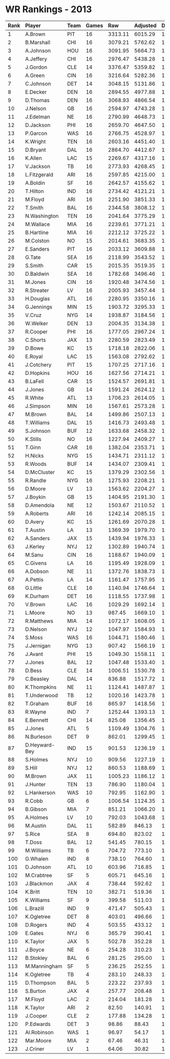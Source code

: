# WR Rankings - 2013

| Rank | Player        | Team | Games | Raw     | Adjusted | Difficulty | Avg/Game | Typical | Consistency | Trend    |
| :----| :-------------| :----| :-----| :-------| :--------| :----------| :--------| :-------| :-----------| :--------|
| 1    | A.Brown       | PIT  | 16    | 3313.11 | 6015.29  | 1.000      | 375.96   | 369.05  | 7/3/6       | +48.9%   |
| 2    | B.Marshall    | CHI  | 16    | 3079.21 | 5762.62  | 1.000      | 360.16   | 369.90  | 8/0/8       | +110.5%  |
| 3    | A.Johnson     | HOU  | 16    | 3091.95 | 5664.73  | 1.000      | 354.05   | 336.67  | 8/0/8       | +152.7%  |
| 4    | A.Jeffery     | CHI  | 16    | 2976.47 | 5438.28  | 1.000      | 339.89   | 306.05  | 6/1/9       | +124.6%  |
| 5    | J.Gordon      | CLE  | 14    | 3376.47 | 5359.82  | 1.000      | 382.84   | 365.24  | 7/0/7       | +122.7%  |
| 6    | A.Green       | CIN  | 16    | 3216.64 | 5282.36  | 1.000      | 330.15   | 361.18  | 11/1/4      | +68.5%   |
| 7    | C.Johnson     | DET  | 14    | 3048.15 | 5131.86  | 1.000      | 366.56   | 302.32  | 5/1/8       | +165.8%  |
| 8    | E.Decker      | DEN  | 16    | 2894.55 | 4977.88  | 1.000      | 311.12   | 347.07  | 11/0/5      | +263.0%  |
| 9    | D.Thomas      | DEN  | 16    | 3068.93 | 4866.54  | 1.000      | 304.16   | 294.94  | 6/2/8       | +78.9%   |
| 10   | J.Nelson      | GB   | 16    | 2594.97 | 4743.28  | 1.000      | 296.46   | 318.53  | 10/0/6      | +103.2%  |
| 11   | J.Edelman     | NE   | 16    | 2790.99 | 4648.73  | 1.000      | 290.55   | 303.17  | 8/2/6       | +176.1%  |
| 12   | D.Jackson     | PHI  | 16    | 2659.70 | 4647.50  | 1.000      | 290.47   | 315.68  | 9/1/6       | +180.7%  |
| 13   | P.Garcon      | WAS  | 16    | 2766.75 | 4528.97  | 1.000      | 283.06   | 308.13  | 9/3/4       | +91.7%   |
| 14   | K.Wright      | TEN  | 16    | 2603.16 | 4451.40  | 1.000      | 278.21   | 266.06  | 7/2/7       | +101.0%  |
| 15   | D.Bryant      | DAL  | 16    | 2864.70 | 4412.67  | 1.000      | 275.79   | 250.47  | 6/0/10      | +108.9%  |
| 16   | K.Allen       | LAC  | 15    | 2269.67 | 4317.16  | 1.000      | 287.81   | 279.88  | 7/2/6       | +169.1%  |
| 17   | V.Jackson     | TB   | 16    | 2773.93 | 4268.45  | 1.000      | 266.78   | 286.81  | 9/2/5       | +165.5%  |
| 18   | L.Fitzgerald  | ARI  | 16    | 2597.85 | 4215.00  | 1.000      | 263.44   | 246.58  | 7/2/7       | +110.7%  |
| 19   | A.Boldin      | SF   | 16    | 2642.57 | 4155.62  | 1.000      | 259.73   | 255.88  | 8/0/8       | +146.8%  |
| 20   | T.Hilton      | IND  | 16    | 2734.42 | 4121.21  | 1.000      | 257.58   | 238.11  | 10/0/6      | +208.8%  |
| 21   | M.Floyd       | ARI  | 16    | 2251.90 | 3851.33  | 1.000      | 240.71   | 234.80  | 7/1/8       | +87.7%   |
| 22   | T.Smith       | BAL  | 16    | 2344.58 | 3808.12  | 1.000      | 238.01   | 251.06  | 8/2/6       | +127.9%  |
| 23   | N.Washington  | TEN  | 16    | 2041.64 | 3775.29  | 1.000      | 235.96   | 239.43  | 9/0/7       | +182.9%  |
| 24   | M.Wallace     | MIA  | 16    | 2239.61 | 3771.21  | 1.000      | 235.70   | 242.68  | 9/0/7       | +199.3%  |
| 25   | B.Hartline    | MIA  | 16    | 2212.12 | 3725.22  | 1.000      | 232.83   | 201.30  | 5/3/8       | +88.0%   |
| 26   | M.Colston     | NO   | 15    | 2014.61 | 3683.35  | 1.000      | 245.56   | 230.92  | 6/2/7       | +140.1%  |
| 27   | E.Sanders     | PIT  | 16    | 2033.12 | 3609.88  | 1.000      | 225.62   | 242.47  | 8/0/8       | +180.9%  |
| 28   | G.Tate        | SEA  | 16    | 2118.99 | 3543.52  | 1.000      | 221.47   | 221.83  | 9/1/6       | +191.2%  |
| 29   | S.Smith       | CAR  | 15    | 2015.35 | 3519.35  | 1.000      | 234.62   | 213.47  | 7/2/6       | +103.7%  |
| 30   | D.Baldwin     | SEA  | 16    | 1782.68 | 3496.46  | 1.000      | 218.53   | 248.08  | 9/2/5       | +170.6%  |
| 31   | M.Jones       | CIN  | 16    | 1920.48 | 3474.56  | 1.000      | 217.16   | 186.75  | 6/2/8       | +232.8%  |
| 32   | R.Streater    | LV   | 16    | 2005.93 | 3457.44  | 1.000      | 216.09   | 240.23  | 11/0/5      | +170.1%  |
| 33   | H.Douglas     | ATL  | 16    | 2280.95 | 3350.16  | 1.000      | 209.38   | 224.42  | 8/3/5       | +126.5%  |
| 34   | G.Jennings    | MIN  | 15    | 1903.72 | 3295.33  | 1.000      | 219.69   | 199.68  | 9/1/5       | +160.8%  |
| 35   | V.Cruz        | NYG  | 14    | 1938.87 | 3184.56  | 1.000      | 227.47   | 194.75  | 8/0/6       | +151.6%  |
| 36   | W.Welker      | DEN  | 13    | 2004.35 | 3134.38  | 1.000      | 241.11   | 255.72  | 6/1/6       | INACTIVE |
| 37   | R.Cooper      | PHI  | 16    | 1777.05 | 2967.24  | 1.000      | 185.45   | 167.22  | 9/1/6       | +228.5%  |
| 38   | C.Shorts      | JAX  | 13    | 2280.59 | 2823.49  | 1.000      | 217.19   | 251.20  | 8/1/4       | INACTIVE |
| 39   | D.Bowe        | KC   | 15    | 1718.18 | 2822.06  | 1.000      | 188.14   | 197.17  | 8/0/7       | +129.0%  |
| 40   | E.Royal       | LAC  | 15    | 1563.08 | 2792.62  | 1.000      | 186.17   | 173.81  | 8/1/6       | +222.5%  |
| 41   | J.Cotchery    | PIT  | 15    | 1707.25 | 2717.16  | 1.000      | 181.14   | 175.81  | 7/1/7       | +223.0%  |
| 42   | D.Hopkins     | HOU  | 16    | 1627.56 | 2714.21  | 1.000      | 169.64   | 155.25  | 8/2/6       | +184.8%  |
| 43   | B.LaFell      | CAR  | 15    | 1524.57 | 2691.81  | 1.000      | 179.45   | 189.29  | 8/1/6       | +163.7%  |
| 44   | J.Jones       | GB   | 14    | 1591.24 | 2624.12  | 1.000      | 187.44   | 188.15  | 7/1/6       | +210.9%  |
| 45   | R.White       | ATL  | 13    | 1706.23 | 2614.05  | 1.000      | 201.08   | 158.96  | 6/2/5       | +300.8%  |
| 46   | J.Simpson     | MIN  | 16    | 1567.61 | 2573.28  | 1.000      | 160.83   | 151.84  | 10/2/4      | +208.3%  |
| 47   | M.Brown       | BAL  | 14    | 1499.86 | 2507.13  | 1.000      | 179.08   | 172.85  | 7/1/6       | +204.8%  |
| 48   | T.Williams    | DAL  | 15    | 1416.73 | 2493.48  | 1.000      | 166.23   | 176.97  | 10/0/5      | +126.4%  |
| 49   | S.Johnson     | BUF  | 12    | 1633.68 | 2458.32  | 1.000      | 204.86   | 247.55  | 8/0/4       | +158.0%  |
| 50   | K.Stills      | NO   | 16    | 1227.94 | 2409.27  | 1.000      | 150.58   | 149.49  | 10/1/5      | +297.4%  |
| 51   | T.Ginn        | CAR  | 16    | 1382.04 | 2353.71  | 1.000      | 147.11   | 149.63  | 8/1/7       | +179.0%  |
| 52   | H.Nicks       | NYG  | 15    | 1434.71 | 2311.12  | 1.000      | 154.07   | 149.86  | 5/0/10      | +98.5%   |
| 53   | R.Woods       | BUF  | 14    | 1434.07 | 2309.41  | 1.000      | 164.96   | 153.76  | 6/0/8       | +163.9%  |
| 54   | D.McCluster   | KC   | 15    | 1379.29 | 2302.56  | 1.000      | 153.50   | 144.56  | 7/2/6       | +356.0%  |
| 55   | R.Randle      | NYG  | 16    | 1275.93 | 2208.21  | 1.000      | 138.01   | 143.17  | 8/0/8       | +315.3%  |
| 56   | D.Moore       | LV   | 13    | 1563.62 | 2204.27  | 1.000      | 169.56   | 174.40  | 7/1/5       | +167.4%  |
| 57   | J.Boykin      | GB   | 15    | 1404.95 | 2191.30  | 1.000      | 146.09   | 131.32  | 8/0/7       | +783.0%  |
| 58   | D.Amendola    | NE   | 12    | 1503.67 | 2110.52  | 1.000      | 175.88   | 188.97  | 7/1/4       | +239.3%  |
| 59   | A.Roberts     | ARI  | 16    | 1242.14 | 2085.15  | 1.000      | 130.32   | 114.97  | 9/2/5       | +353.2%  |
| 60   | D.Avery       | KC   | 15    | 1261.69 | 2070.28  | 1.000      | 138.02   | 142.34  | 9/1/5       | +188.4%  |
| 61   | T.Austin      | LA   | 13    | 1369.39 | 1979.70  | 1.000      | 152.28   | 123.83  | 4/1/8       | INACTIVE |
| 62   | A.Sanders     | JAX  | 15    | 1439.94 | 1976.33  | 1.000      | 131.76   | 116.78  | 6/0/9       | +249.5%  |
| 63   | J.Kerley      | NYJ  | 12    | 1302.89 | 1940.74  | 1.000      | 161.73   | 166.10  | 7/0/5       | +205.6%  |
| 64   | M.Sanu        | CIN  | 16    | 1188.67 | 1940.09  | 1.000      | 121.26   | 127.75  | 10/0/6      | +139.3%  |
| 65   | C.Givens      | LA   | 16    | 1195.49 | 1928.09  | 1.000      | 120.51   | 130.99  | 11/0/5      | +150.2%  |
| 66   | A.Dobson      | NE   | 11    | 1372.76 | 1838.73  | 1.000      | 167.16   | 129.37  | 5/0/6       | +268.2%  |
| 67   | A.Pettis      | LA   | 14    | 1161.47 | 1757.95  | 1.000      | 125.57   | 104.35  | 8/0/6       | +202.1%  |
| 68   | G.Little      | CLE  | 16    | 1140.94 | 1746.64  | 1.000      | 109.17   | 91.41   | 8/0/8       | +242.4%  |
| 69   | K.Durham      | DET  | 16    | 1118.55 | 1737.98  | 1.000      | 108.62   | 101.26  | 7/1/8       | +294.7%  |
| 70   | V.Brown       | LAC  | 16    | 1029.29 | 1692.14  | 1.000      | 105.76   | 101.61  | 8/2/6       | +162.9%  |
| 71   | L.Moore       | NO   | 13    | 987.45  | 1669.10  | 1.000      | 128.39   | 126.21  | 6/1/6       | +230.3%  |
| 72   | R.Matthews    | MIA  | 14    | 1072.17 | 1608.05  | 1.000      | 114.86   | 84.66   | 7/0/7       | +405.0%  |
| 73   | D.Nelson      | NYJ  | 12    | 1047.97 | 1584.93  | 1.000      | 132.08   | 138.09  | 7/1/4       | +266.5%  |
| 74   | S.Moss        | WAS  | 16    | 1044.71 | 1580.46  | 1.000      | 98.78    | 88.25   | 9/2/5       | +195.0%  |
| 75   | J.Jernigan    | NYG  | 13    | 907.42  | 1566.19  | 1.000      | 120.48   | 45.76   | 6/0/7       | +4492.0% |
| 76   | J.Avant       | PHI  | 15    | 1049.30 | 1558.11  | 1.000      | 103.87   | 94.41   | 7/0/8       | +191.6%  |
| 77   | J.Jones       | BAL  | 12    | 1047.48 | 1533.40  | 1.000      | 127.78   | 123.35  | 5/2/5       | +171.5%  |
| 78   | D.Bess        | CLE  | 14    | 1006.51 | 1530.78  | 1.000      | 109.34   | 89.19   | 5/1/8       | +145.9%  |
| 79   | C.Beasley     | DAL  | 14    | 836.88  | 1517.72  | 1.000      | 108.41   | 120.55  | 9/0/5       | +176.0%  |
| 80   | K.Thompkins   | NE   | 11    | 1124.41 | 1487.87  | 1.000      | 135.26   | 136.86  | 6/0/5       | INACTIVE |
| 81   | T.Underwood   | TB   | 12    | 1020.16 | 1423.78  | 1.000      | 118.65   | 113.40  | 6/1/5       | +521.1%  |
| 82   | T.Graham      | BUF  | 16    | 865.97  | 1418.56  | 1.000      | 88.66    | 80.21   | 9/0/7       | +391.4%  |
| 83   | R.Wayne       | IND  | 7     | 1252.44 | 1393.13  | 1.000      | 199.02   | 187.24  | 4/1/2       | INACTIVE |
| 84   | E.Bennett     | CHI  | 14    | 825.08  | 1356.45  | 1.000      | 96.89    | 82.91   | 8/0/6       | +309.1%  |
| 85   | J.Jones       | ATL  | 5     | 1109.49 | 1304.76  | 1.000      | 260.95   | 258.51  | 2/1/2       | INACTIVE |
| 86   | N.Burleson    | DET  | 9     | 862.01  | 1299.45  | 1.000      | 144.38   | 115.47  | 3/0/6       | +213.3%  |
| 87   | D.Heyward-Bey | IND  | 15    | 901.53  | 1236.19  | 1.000      | 82.41    | 75.05   | 9/1/5       | +267.0%  |
| 88   | S.Holmes      | NYJ  | 10    | 909.56  | 1227.19  | 1.000      | 122.72   | 95.16   | 5/0/5       | +205.3%  |
| 89   | S.Hill        | NYJ  | 12    | 860.53  | 1188.69  | 1.000      | 99.06    | 100.87  | 8/0/4       | INACTIVE |
| 90   | M.Brown       | JAX  | 11    | 1005.23 | 1186.12  | 1.000      | 107.83   | 102.91  | 7/0/4       | +134.2%  |
| 91   | J.Hunter      | TEN  | 13    | 786.90  | 1180.04  | 1.000      | 90.77    | 70.46   | 8/0/5       | +1006.5% |
| 92   | L.Hankerson   | WAS  | 10    | 792.95  | 1162.90  | 1.000      | 116.29   | 120.76  | 6/0/4       | INACTIVE |
| 93   | R.Cobb        | GB   | 6     | 1006.54 | 1124.35  | 1.000      | 187.39   | 191.10  | 3/0/3       | +63.8%   |
| 94   | B.Gibson      | MIA  | 7     | 851.21  | 1066.20  | 1.000      | 152.31   | 150.35  | 3/0/4       | INACTIVE |
| 95   | A.Holmes      | LV   | 10    | 792.03  | 1043.68  | 1.000      | 104.37   | 84.29   | 3/1/6       | +336.4%  |
| 96   | M.Austin      | DAL  | 11    | 582.89  | 846.13   | 1.000      | 76.92    | 58.14   | 5/1/5       | +238.6%  |
| 97   | S.Rice        | SEA  | 8     | 694.80  | 823.02   | 1.000      | 102.88   | 107.98  | 6/0/2       | INACTIVE |
| 98   | T.Doss        | BAL  | 12    | 541.45  | 780.15   | 1.000      | 65.01    | 63.63   | 6/0/6       | +2563.3% |
| 99   | M.Williams    | TB   | 6     | 704.72  | 773.10   | 1.000      | 128.85   | 119.60  | 3/0/3       | INACTIVE |
| 100  | G.Whalen      | IND  | 8     | 738.10  | 764.60   | 1.000      | 95.57    | 109.61  | 4/0/4       | +298.5%  |
| 101  | D.Johnson     | ATL  | 10    | 603.96  | 716.85   | 1.000      | 71.69    | 66.31   | 5/1/4       | +216.3%  |
| 102  | M.Crabtree    | SF   | 5     | 605.71  | 645.16   | 1.000      | 129.03   | 125.63  | 2/0/3       | N/A      |
| 103  | J.Blackmon    | JAX  | 4     | 738.44  | 592.62   | 1.000      | 148.15   | 152.47  | 2/0/2       | INACTIVE |
| 104  | K.Britt       | TEN  | 10    | 382.71  | 519.36   | 1.000      | 51.94    | 48.16   | 6/0/4       | +679.9%  |
| 105  | K.Williams    | SF   | 9     | 399.58  | 511.03   | 1.000      | 56.78    | 42.22   | 5/1/3       | INACTIVE |
| 106  | L.Brazill     | IND  | 9     | 471.47  | 505.43   | 1.000      | 56.16    | 35.33   | 5/0/4       | +1192.8% |
| 107  | K.Ogletree    | DET  | 8     | 403.01  | 496.66   | 1.000      | 62.08    | 61.19   | 5/0/7       | +291.8%  |
| 108  | D.Rogers      | IND  | 4     | 503.55  | 433.12   | 1.000      | 108.28   | 159.95  | 3/0/1       | N/A      |
| 109  | E.Gates       | NYJ  | 6     | 365.79  | 390.41   | 1.000      | 65.07    | 76.21   | 4/0/2       | INACTIVE |
| 110  | K.Taylor      | JAX  | 5     | 502.78  | 352.28   | 1.000      | 70.46    | 65.85   | 3/0/4       | +309.9%  |
| 111  | J.Boyce       | NE   | 6     | 254.28  | 310.23   | 1.000      | 51.70    | 59.86   | 4/0/2       | +708.9%  |
| 112  | B.Stokley     | BAL  | 6     | 281.25  | 295.00   | 1.000      | 49.17    | 44.20   | 3/0/3       | INACTIVE |
| 113  | M.Manningham  | SF   | 5     | 236.25  | 252.55   | 1.000      | 50.51    | 53.15   | 3/0/2       | N/A      |
| 114  | K.Ogletree    | TB   | 4     | 283.10  | 248.33   | 1.000      | 62.08    | 61.19   | 5/0/7       | +291.8%  |
| 115  | D.Thompson    | BAL  | 5     | 223.22  | 237.93   | 1.000      | 47.59    | 49.55   | 3/0/2       | INACTIVE |
| 116  | S.Burton      | JAX  | 4     | 257.77  | 208.48   | 1.000      | 52.12    | 78.88   | 3/0/1       | INACTIVE |
| 117  | M.Floyd       | LAC  | 2     | 214.04  | 181.28   | 1.000      | 90.64    | 90.64   | 1/0/1       | INACTIVE |
| 118  | K.Taylor      | ARI  | 2     | 82.50   | 140.91   | 1.000      | 70.46    | 65.85   | 3/0/4       | +309.9%  |
| 119  | J.Cooper      | CLE  | 2     | 177.88  | 134.28   | 1.000      | 67.14    | 67.14   | 0/2/0       | N/A      |
| 120  | P.Edwards     | DET  | 3     | 98.86   | 88.43    | 1.000      | 29.48    | 29.48   | 1/0/2       | INACTIVE |
| 121  | Al.Robinson   | WAS  | 1     | 96.97   | 54.17    | 1.000      | 54.17    | 54.17   | 0/1/0       | N/A      |
| 122  | Mar.Moore     | MIA  | 2     | 67.46   | 46.31    | 1.000      | 23.15    | 23.15   | 1/0/1       | N/A      |
| 123  | J.Criner      | LV   | 1     | 64.06   | 30.82    | 1.000      | 30.82    | 30.82   | 0/1/0       | INACTIVE |

